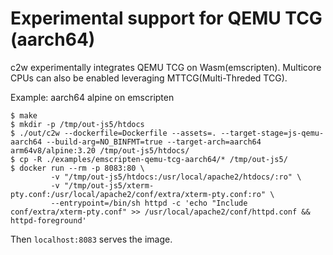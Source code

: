 # Experimental support for QEMU TCG (aarch64)

c2w experimentally integrates QEMU TCG on Wasm(emscripten).
Multicore CPUs can also be enabled leveraging MTTCG(Multi-Threded TCG).

Example: aarch64 alpine on emscripten

```
$ make
$ mkdir -p /tmp/out-js5/htdocs
$ ./out/c2w --dockerfile=Dockerfile --assets=. --target-stage=js-qemu-aarch64 --build-arg=NO_BINFMT=true --target-arch=aarch64 arm64v8/alpine:3.20 /tmp/out-js5/htdocs/
$ cp -R ./examples/emscripten-qemu-tcg-aarch64/* /tmp/out-js5/
$ docker run --rm -p 8083:80 \
         -v "/tmp/out-js5/htdocs:/usr/local/apache2/htdocs/:ro" \
         -v "/tmp/out-js5/xterm-pty.conf:/usr/local/apache2/conf/extra/xterm-pty.conf:ro" \
         --entrypoint=/bin/sh httpd -c 'echo "Include conf/extra/xterm-pty.conf" >> /usr/local/apache2/conf/httpd.conf && httpd-foreground'
```

Then `localhost:8083` serves the image.
